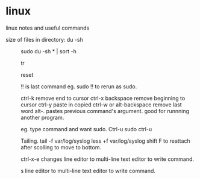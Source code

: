 # linux
linux notes and useful commands 

size of files in directory: du -sh <dir>

sudo du -sh * | sort -h

tr

reset 

!! is last command
eg. sudo !! to rerun as sudo.

ctrl-k remove end to cursor
ctrl-x backspace remove beginning to cursor
ctrl-y paste in copied
ctrl-w or alt-backspace remove last word
alt-. pastes previous command's argument. good for runnning another program.

eg. type command and want sudo. Ctrl-u sudo ctrl-u

Tailing.
tail -f var/log/syslog
less +f var/log/syslog shift F to reattach after scolling to move to bottom.

ctrl-x-e changes line editor to multi-line text editor to write command. 

s line editor to multi-line text editor to write command. 